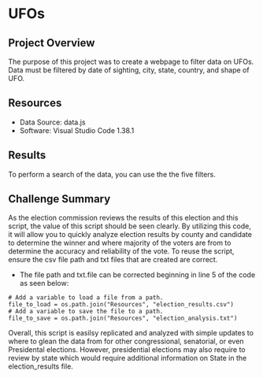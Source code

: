# UFOs
## Project Overview
The purpose of this project was to create a webpage to filter data on UFOs. Data must be filtered by date of sighting, city, state, country, and shape of UFO.

## Resources
- Data Source: data.js
- Software: Visual Studio Code 1.38.1

## Results
To perform a search of the data, you can use the the five filters.

 ## Challenge Summary
 As the election commission reviews the results of this election and this script, the value of this script should be seen clearly. By utilizing this code, it will allow you to quickly analyze election results by county and candidate to determine the winner and where majority of the voters are from to determine the accuracy and reliability of the vote. To reuse the script, ensure the csv file path and txt files that are created are correct.
- The file path and txt.file can be corrected beginning in line 5 of the code as seen below:
```
# Add a variable to load a file from a path.
file_to_load = os.path.join("Resources", "election_results.csv")
# Add a variable to save the file to a path.
file_to_save = os.path.join("Resources", "election_analysis.txt")
```
Overall, this script is easilsy replicated and analyzed with simple updates to where to glean the data from for other congressional, senatorial, or even Presidental elections. However, presidential elections may also require to review by state which would require additional information on State in the election_results file.
